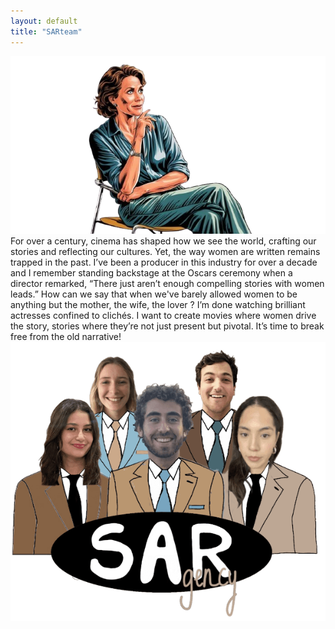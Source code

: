```yaml
---
layout: default
title: "SARteam"
---
```


<div class="chat-container">
  <!-- Marine's message -->
  <div class="chat-message marine">
    <div class="contact-picture">
      <img src="assets/img/productrice.png" alt="Marine">
    </div>
    <div class="chat-bubble">
      For over a century, cinema has shaped how we see the world, crafting our stories and reflecting our cultures. Yet, the way women are written remains trapped in the past. I’ve been a producer in this industry for over a decade and I remember standing backstage at the Oscars ceremony when a director remarked, “There just aren’t enough compelling stories with women leads.” How can we say that when we've barely allowed women to be anything but the mother, the wife, the lover ? 
      I’m done watching brilliant actresses confined to clichés. I want to create movies where women drive the story, stories where they’re not just present but pivotal. It’s time to break free from the old narrative!
    </div>
  </div>
  <!-- Marco's typing effect (appears first) -->
  <div id="typing-indicator" class="chat-message marco">
    <div class="contact-picture">
      <img src="assets/img/SAR.png" alt="Marco">
    </div>
    <div class="chat-bubble">
      <div class="typing-animation">
        <span></span>
        <span></span>
        <span></span>
      </div>
    </div>
  </div>
  <!-- Marco's response (appears after typing) -->
  <div id="marco-response" class="chat-message marco" style="display: none;">
    <div class="contact-picture">
      <img src="assets/img/SAR.png" alt="Marco">
    </div>
    <div class="chat-bubble">
      We’re here to help you turn your vision into reality! Through our analysis, we will help you create a movie that not only shines at the box office but sets a new benchmark for equality in cinema. We'll guide you through the key ingredients for crafting a movie that is as inclusive as it is successful. Because while inclusivity is the mission, success is the name of the game and our recommendations are designed to deliver both. So, let’s pull back the curtain on the current industry and explore the challenges that stand between you and a truly groundbreaking, inclusive movie. Together, let’s rewrite the narrative...
    </div>
  </div>
    
<!-- Include your JavaScript file at the end of the body section -->
<script src="assets/js/message.js"></script>

<div id="additional-content" style="display: none;">

# Behind the curtain: The current state of women in cinema

<div style="display: flex; justify-content: center; align-items: center; margin: 60px auto; max-width: 1000px;">

  <!-- Text Section -->
  <div style="flex: 1; padding-right: 40px; max-width: 50%; display: flex; align-items: center;">
    <p style="line-height: 1.8; font-size: 1.2em; margin: 0;">
      To truly understand the challenges women face in the film industry, we must first examine the current landscape.
      <br>
      This visualization highlights the current gender distribution in cinema, underscoring the imbalance that persists. 
      As expected, a significant difference is observed in the number of actors between men and women. Here, men represent 
      66.18% of the actors, while women account for 33.82%. Now, the question is: even if women have always been 
      underrepresented in cinema since its inception, has their representation increased over the years?
    </p>
  </div>
  <!-- gender distribution -->
  <div style="flex: 1; max-width: 50%; display: flex; justify-content: center;">
    <iframe src="assets/gender_distribution.html" width="100%" height="430px" style="border: none;"></iframe>
  </div>
</div>

<div style="display: flex; justify-content: center; align-items: center; margin: 60px 0;">
  <!-- gender distribution over the year -->
  <div style="width: 100%; max-width: 1000px; text-align: center;">
    <iframe src="assets/gender_distribution_years.html" width="100%" height="600px" style="border: none;"></iframe>
  </div>
</div>

<div style="display: flex; justify-content: center; align-items: center; margin: 60px 0;">
  <!-- Actor ratio per movie over the years -->
  <div style="width: 100%; max-width: 1000px; text-align: center;">
    <iframe src="assets/actor_ratio_per_movie.html" width="100%" height="600px" style="border: none;"></iframe>
  </div>

</div>

<div style="display: flex; justify-content: center; align-items: center; margin: 60px 0;">
  <!-- pourcentage women by genre -->
  <div style="width: 100%; max-width: 1000px; text-align: center;">
    <iframe src="assets/pourcentage_women_by_genre.html" width="100%" height="600px" style="border: none;"></iframe>
  </div>

</div>

## Top Tropes for Women and Men in Cinema

Understanding the most common character tropes for women and men in cinema provides insight into how gender roles have been historically depicted. The visualizations below highlight the top tropes for female and male characters.

### Top Tropes for Women

<div style="display: flex; justify-content: center; align-items: center; margin: 40px auto; max-width: 1000px;">
  <div style="flex: 1; max-width: 100%; text-align: center;">
    <iframe src="assets/top_tropes_women.html" width="100%" height="500px" style="border: none;"></iframe>
  </div>
</div>

### Top Tropes for Men

<div style="display: flex; justify-content: center; align-items: center; margin: 40px auto; max-width: 1000px;">
  <div style="flex: 1; max-width: 100%; text-align: center;">
    <iframe src="assets/top_tropes_men.html" width="100%" height="500px" style="border: none;"></iframe>
  </div>
</div>

# The Bechdel Score

### The Bechdel Test

<div style="margin: 20px 0; text-align: justify;">
  <p><strong>Film Director:</strong> I’ve heard about this interesting metric called the Bechdel Test. It’s a great starting point to evaluate how inclusive a movie is when it comes to gender representation. Let me walk you through it:</p>
  
  <p>The Bechdel Test is based on three simple criteria:</p>
  <ol style="margin: 15px auto; padding-left: 20px; max-width: 1200px; list-style-position: outside; text-align: justify;">
    <li>Does the film have at least two named women?</li>
    <li>Do these women talk to each other?</li>
    <li>Do they discuss something other than a man?</li>
  </ol>
  
  <p>It might sound simple, but you’d be surprised how many films fail to meet these basic requirements. While the test doesn’t capture everything about inclusivity, it’s a valuable tool for spotting patterns in storytelling. Let’s take a look at the results from various regions and years to see how movies perform.</p>
</div>

### Visualizing the Bechdel Test Results

Along the years: Avg bechdel test result

<div style="display: flex; justify-content: center; align-items: center; margin: 40px auto; max-width: 1000px;">
  <div style="flex: 1; max-width: 100%; text-align: center;">
    <iframe src="assets/avg_bechdel_score_by_year.html" width="100%" height="500px" style="border: none;"></iframe>
  </div>
</div>

Around the world:

<div style="display: flex; justify-content: center; align-items: center; margin: 40px auto; max-width: 1000px;">
  <div style="flex: 1; max-width: 100%; text-align: center;">
    <iframe src="assets/average_bechdel_score_map.html" width="100%" height="500px" style="border: none;"></iframe>
  </div>
</div>

Be careful! Over representation of the US in the Bechdel score databse:

<div style="display: flex; justify-content: center; align-items: center; margin: 40px auto; max-width: 1000px;">
  <div style="flex: 1; max-width: 100%; text-align: center;">
    <iframe src="assets/bechdel_countries_piechart.html" width="100%" height="500px" style="border: none;"></iframe>
  </div>
</div>

Interesting, and how does the bechdel score relate to the cast of a movie?

<div style="display: flex; justify-content: center; align-items: center; margin: 40px auto; max-width: 1000px;">
  <div style="flex: 1; max-width: 100%; text-align: center;">
    <iframe src="assets/bechdel_score_vs_female_ratio.html" width="100%" height="500px" style="border: none;"></iframe>
  </div>
</div>

To add: Bechdel + Genre

<br />
<br />

<p> <strong>Film Director:</strong> As you can see in the visualizations above, the results reveal significant trends in gender representation across different regions and time periods. For example, North America shows some improvement over the decades, but there’s still work to do. Europe and Asia have their own unique patterns as well.</p>

<p> While passing the Bechdel Test is a good start, we need to think about how meaningful the roles for women really are. Let’s discuss how we can go beyond this and create truly inclusive films.</p>

# The Inclusivity Score

<br />
<br />

<p> <strong>SAR team:</strong> Okay, this Bechdel Test is very interesting. However, if you create a movie with the intent of achieving a Bechdel score of 3, this is very easy. You just need to hire two women and write a two-line dialogue about something unrelated to men. Therefore, we aim to create a more meaningful metric to evaluate whether a movie is truly inclusive.</p><br><br>

<p class="indent"> The Bechdel score provides a solid foundation for developing an inclusivity metric. To build on this, we also evaluate the proportion of actresses in the movie to assess the level of female representation. However, this alone is insufficient. A movie may feature many women in minor or background roles, or conversely, a single actress who takes on the lead role. Therefore, we also consider the share of the script attributed to actresses to capture their meaningful presence in the film.
</p>
<p class="indent">
    Indeed, looking at the distribution of the script in the figure below provided by <a href="https://pudding.cool/2017/03/film-dialogue/" target="_blank" rel="noopener noreferrer">The Pudding</a>. Only 24% of movies show an equal or more female distribution of the script!
</p>

<br>
<div style="width: 100%; height: 100vh; overflow: hidden;">
  <iframe src='https://pudding.cool/2017/03/film-dialogue/embed.html' frameborder='0' style="width: 110%; height: 110%; border: none;"></iframe>
</div>

Thus, the inclusivity score is calculated as follows:<br><br>

$$
\textbf{Inclusivity Score} = \frac{\text{Normalized Bechdel Score} + \text{Promotion of Actress} + \text{Women’s Share of the Script}}{3}
$$

<br>

<p>
    <strong>1. Normalized Bechdel Score:</strong> The traditional Bechdel score scaled to ensure compatibility with other metrics.<br>
    <strong>2. Promotion of Actress:</strong> The proportion of actresses in the movie compared to actors.<br>
    <strong>3. Women’s Share of the Script:</strong> The percentage of the script allocated to female characters.<br><br>
</p>
<p class="indent"> This approach ensures a more comprehensive and meaningful evaluation of inclusivity in movies, moving beyond the simplicity of the Bechdel Test.</p>

<br />

<p> <strong>Producer:</strong> This Inclusivity score is a good idea, but I have done some research. Look, movies with high success scores all have very poor representation ratings. I want to help the film industry become more equitable, but I don’t want my movie to fail.</p>

{% include movie_dashboard.html %}

<br />
<p class="indent"> Indeed, when examining movies ranked by either their inclusivity or their success scores, we observe a potential negative correlation between inclusivity and success. Specifically, less inclusive movies appear to be more successful compared to their more inclusive counterparts. However, when looking at movies ranked by their success, the connection between success and low inclusivity becomes less apparent: some of the least successful movies have low inclusivity scores, while several successful movies demonstrate good inclusivity. That said, the very top-performing movies tend to remain relatively uninclusive. Further statistical analyses using both Pearson and Spearman correlation analyses provides a reassuring perspective, as the results indicate only a weak negative correlation. The Pearson correlation coefficient is -0.125 (p-value = 6.82e-05), and the Spearman correlation coefficient is -0.126 (p-value = 6.33e-05). While the low p-values indicate the results are statistically significant, the correlation coefficients are close to zero, signifying a very weak association. This suggests no meaningful evidence of inclusivity negatively impacting a movie's success.
</p>

<br />

<p> <strong>SAR team:</strong> You can be reassured, if your movie is good, prioritizing inclusivity will not harm its success. However, there is still significant progress to be made before inclusivity becomes the norm in movie industry. While we would expect that inclusivity positively contributes to a movie’s success, we are far from it. Achieving this will require continued efforts, such as better representation of women in storytelling and active advocacy within the industry. </p>

<br />
<br />

# The Success Metric

<p> </strong>Producer:</strong> Okay, this is nice. I guess we will succeed in making an inclusive movie. However, I am concerned that it might affect the success of my movie. </p>
<br />
<br />
<p class="indent"> Defining what constitutes the success of a movie is not an easy task. Naturally, we want the movie to generate as much revenue as possible, but we also consider it equally important for the movie to be appreciated by the audience. To capture this balance, we introduce a success metric:
</p>

$$
\textbf{Net Box Office Revenue} = \text{Box Office Revenue} - \text{Initial Budget}
$$

$$
\textbf{Success Metric} = a_1 \cdot \text{rank}(\text{Net Box Office Revenue}) + a_2 \cdot \text{rank}(\text{Rating})
$$

<p class="indent"> Here, \( a_{1} \) and \( a_{2} \) are constants. In this case, we set \( a_{1} = a_{2} = 0.5 \), as we consider both rating and revenue equally important. However, if someone wanted to prioritize either revenue or rating, the constants could be adjusted accordingly.
</p>
<br />
<br />
<p class="indent"> Using the rank of revenue and rating ensures equal weighting between the two metrics, even if the revenue values are significantly large. For example, a movie with the highest revenue in the dataset will have rank(Net Box Office Revenue) = 1. However, if it is the lowest-rated movie, regardless of how large its revenue is rank(Rating) = 0 In this case, the success metric would be of 0.5. This ranking approach prevents the success metric from being disproportionately influenced by very high revenue figures, ensuring that both factors contribute fairly to the final score.
</p>
<br />
<br />

<br />
<br />

<!-- Search Widget -->
<div class="search-widget">
  <label for="searchInput">Search your favourite movie:</label>
  <input type="text" id="searchInput" placeholder="Type a movie title...">
  <div id="resultContainer">
    <!-- Results will be displayed here -->
  </div>
</div>
<script src="/SAR-ADA_website/search_engine/search.js"></script>
<br />
<br />
<br />
<br />
